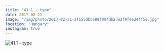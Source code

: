 ```yaml
---
title: "41.1 - type"
date: 2017-02-21
image: "/img/photo/2017-02-21-afb55dbba88f004db23e2f9fee34ff5e.jpg"
location: "Hungary"
instagram: true
---
```


![41.1 - type](/img/photo/2017-02-21-afb55dbba88f004db23e2f9fee34ff5e.jpg)
